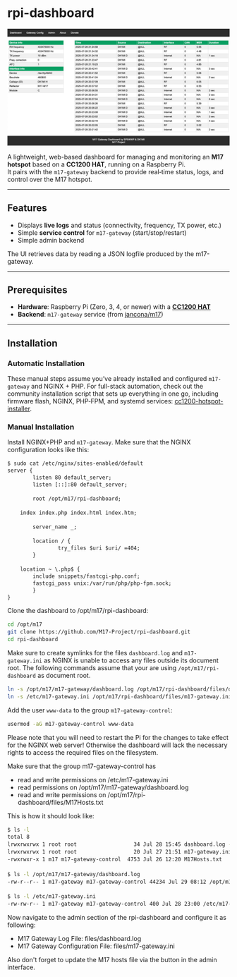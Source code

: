 # rpi-dashboard

![preview](/screenshot.jpg)

A lightweight, web-based dashboard for managing and monitoring an **M17 hotspot** based on a **CC1200 HAT**, running on a Raspberry Pi.  
It pairs with the `m17-gateway` backend to provide real‑time status, logs, and control over the M17 hotspot.

---

## Features

- Displays **live logs** and status (connectivity, frequency, TX power, etc.)
- Simple **service control** for `m17-gateway` (start/stop/restart)
- Simple admin backend

The UI retrieves data by reading a JSON logfile produced by the m17-gateway.

---

## Prerequisites

- **Hardware**: Raspberry Pi (Zero, 3, 4, or newer) with a **[CC1200 HAT](https://github.com/M17-Project/CC1200_HAT-hw)**  
- **Backend**: `m17-gateway` service (from [jancona/m17](https://github.com/jancona/m17/tree/master/cmd/m17-gateway))  

---

## Installation

### Automatic Installation

These manual steps assume you’ve already installed and configured `m17-gateway` and NGINX + PHP. For full-stack automation, check out the community installation script that sets up everything in one go, including firmware flash, NGINX, PHP‑FPM, and systemd services: [cc1200-hotspot-installer](https://github.com/DK1MI/cc1200-hotspot-installer).

### Manual Installation

Install NGINX+PHP and `m17-gateway`. Make sure that the NGINX configuration looks like this:

```
$ sudo cat /etc/nginx/sites-enabled/default
server {
        listen 80 default_server;
        listen [::]:80 default_server;

        root /opt/m17/rpi-dashboard;

	index index.php index.html index.htm;

        server_name _;

        location / {
                try_files $uri $uri/ =404;
        }

	location ~ \.php$ {
		include snippets/fastcgi-php.conf;
		fastcgi_pass unix:/var/run/php/php-fpm.sock;
        }
}
```

Clone the dashboard to /opt/m17/rpi-dashboard:

```bash
cd /opt/m17
git clone https://github.com/M17-Project/rpi-dashboard.git
cd rpi-dashboard
```

Make sure to create symlinks for the files `dashboard.log` and `m17-gateway.ini` as NGINX is unable to access any files outside its document root. The following commands assume that your are using `/opt/m17/rpi-dashboard` as document root.

```bash
ln -s /opt/m17/m17-gateway/dashboard.log /opt/m17/rpi-dashboard/files/dashboard.log
ln -s /etc/m17-gateway.ini /opt/m17/rpi-dashboard/files/m17-gateway.ini
```

Add the user `www-data` to the group `m17-gateway-control`:

```bash
usermod -aG m17-gateway-control www-data
```

Please note that you will need to restart the Pi for the changes to take effect for the NGINX web server! Otherwise the dashboard will lack the necessary rights to access the required files on the filesystem.

Make sure that the group m17-gateway-control has
- read and write permissions on /etc/m17-gateway.ini
- read permissions on /opt/m17/m17-gateway/dashboard.log
- read and write permissions on /opt/m17/rpi-dashboard/files/M17Hosts.txt

This is how it should look like:

```bash
$ ls -l
total 8
lrwxrwxrwx 1 root root                  34 Jul 28 15:45 dashboard.log -> /opt/m17/m17-gateway/dashboard.log
lrwxrwxrwx 1 root root                  20 Jul 27 21:51 m17-gateway.ini -> /etc/m17-gateway.ini
-rwxrwxr-x 1 m17 m17-gateway-control  4753 Jul 26 12:20 M17Hosts.txt

$ ls -l /opt/m17/m17-gateway/dashboard.log
-rw-r--r-- 1 m17-gateway m17-gateway-control 44234 Jul 29 08:12 /opt/m17/m17-gateway/dashboard.log

$ ls -l /etc/m17-gateway.ini
-rw-rw-r-- 1 m17-gateway m17-gateway-control 400 Jul 28 23:00 /etc/m17-gateway.ini
```

Now navigate to the admin section of the rpi-dashboard and configure it as following:

- M17 Gateway Log File: files/dashboard.log
- M17 Gateway Configuration File: files/m17-gateway.ini

Also don't forget to update the M17 hosts file via the button in the admin interface.
